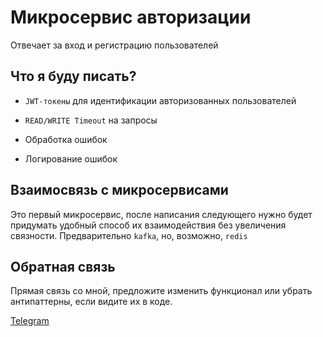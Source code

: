 # Микросервис авторизации

Отвечает за вход и регистрацию пользователей

## Что я буду писать?

- `JWT-токены` для идентификации авторизованных пользователей

- `READ/WRITE Timeout` на запросы

- Обработка ошибок

- Логирование ошибок

## Взаимосвязь с микросервисами

Это первый микросервис, после написания следующего нужно будет придумать удобный способ их взаимодействия без увеличения связности. Предварительно `kafka`, но, возможно, `redis`

## Обратная связь

Прямая связь со мной, предложите изменить функционал или убрать антипаттерны, если видите их в коде.

[Telegram](https://t.me/kayot123)